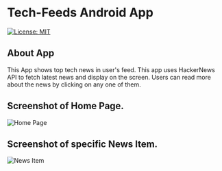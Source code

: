 # Tech-Feeds Android App
[![License: MIT](https://img.shields.io/badge/License-MIT-yellow.svg)](https://opensource.org/licenses/MIT)<br>

## About App

This App shows top tech news in user's feed. This app uses HackerNews API to fetch latest news and display on the screen. Users can read more about the news by clicking on any one of them.

## Screenshot of Home Page.

 ![Home Page](https://user-images.githubusercontent.com/31280303/52397531-e930ba80-2adb-11e9-8345-3219ab4c531e.png)
 
## Screenshot of specific News Item.

![News Item](https://user-images.githubusercontent.com/31280303/52409276-0f198780-2afb-11e9-86f5-55879caef508.png)
